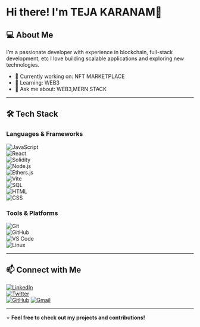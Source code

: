 # Hi there! I'm TEJA KARANAM👋

## 💻 About Me  
I’m a passionate developer with experience in blockchain, full-stack development, etc I love building scalable applications and exploring new technologies.  

- 🔭 Currently working on: NFT MARKETPLACE
- 🌱 Learning: WEB3 
- 💬 Ask me about: WEB3,MERN STACK
  
---

## 🛠 Tech Stack  

### **Languages & Frameworks**  
![JavaScript](https://img.shields.io/badge/JavaScript-F7DF1E?style=flat&logo=javascript&logoColor=black)  
![React](https://img.shields.io/badge/React-61DAFB?style=flat&logo=react&logoColor=black)  
![Solidity](https://img.shields.io/badge/Solidity-363636?style=flat&logo=solidity&logoColor=white)  
![Node.js](https://img.shields.io/badge/Node.js-339933?style=flat&logo=node.js&logoColor=white)  
![Ethers.js](https://img.shields.io/badge/Ethers.js-1E1E1E?style=flat&logo=ethereum&logoColor=white)  
![Vite](https://img.shields.io/badge/Vite-646CFF?style=flat&logo=vite&logoColor=white)  
![SQL](https://img.shields.io/badge/SQL-4479A1?style=flat&logo=mysql&logoColor=white)  
![HTML](https://img.shields.io/badge/HTML5-E34F26?style=flat&logo=html5&logoColor=white)  
![CSS](https://img.shields.io/badge/CSS3-1572B6?style=flat&logo=css3&logoColor=white)  


### **Tools & Platforms**  
![Git](https://img.shields.io/badge/Git-F05032?style=flat&logo=git&logoColor=white)  
![GitHub](https://img.shields.io/badge/GitHub-181717?style=flat&logo=github&logoColor=white)  
![VS Code](https://img.shields.io/badge/VS_Code-007ACC?style=flat&logo=visual-studio-code&logoColor=white)  
![Linux](https://img.shields.io/badge/Linux-FCC624?style=flat&logo=linux&logoColor=black)  

---

## 📫 Connect with Me  
[![LinkedIn](https://img.shields.io/badge/LinkedIn-0077B5?style=flat&logo=linkedin&logoColor=white)](https://www.linkedin.com/in/teja-karanam-60a14a267/)  
[![Twitter](https://img.shields.io/badge/Twitter-1DA1F2?style=flat&logo=twitter&logoColor=white)](https://twitter.com/TejaKaranam5)  
[![GitHub](https://img.shields.io/badge/GitHub-181717?style=flat&logo=github&logoColor=white)](https://github.com/TejaKaranam792) 
[![Gmail](https://img.shields.io/badge/Email-D14836?style=flat&logo=gmail&logoColor=white)](mailto:tejakaranam76252@gmail.com)  


---

⭐ **Feel free to check out my projects and contributions!**
